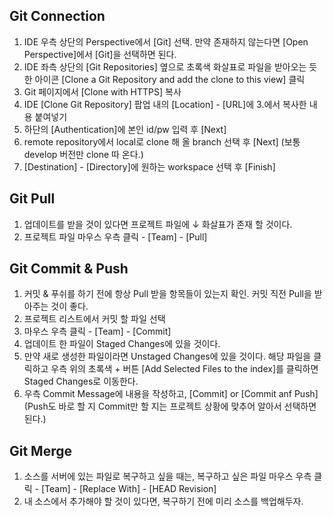 ## **Git Connection**

1. IDE 우측 상단의 Perspective에서 [Git] 선택. 만약 존재하지 않는다면 [Open Perspective]에서 [Git]을 선택하면 된다.
2. IDE 좌측 상단의 [Git Repositories] 옆으로 초록색 화살표로 파일을 받아오는 듯한 아이콘 [Clone a Git Repository and add the clone to this view] 클릭
3. Git 페이지에서 [Clone with HTTPS] 복사
4. IDE [Clone Git Repository] 팝업 내의 [Location] - [URL]에 3.에서 복사한 내용 붙여넣기
5. 하단의 [Authentication]에 본인 id/pw 입력 후 [Next]
6. remote repository에서 local로 clone 해 올 branch 선택 후 [Next] (보통 develop 버전만 clone 따 온다.)
7. [Destination] - [Directory]에 원하는 workspace 선택 후 [Finish]

## Git Pull

1. 업데이트를 받을 것이 있다면 프로젝트 파일에 ↓ 화살표가 존재 할 것이다.
2. 프로젝트 파일 마우스 우측 클릭 - [Team] - [Pull]

## Git Commit & Push

1. 커밋 & 푸쉬를 하기 전에 항상 Pull 받을 항목들이 있는지 확인. 커밋 직전 Pull을 받아주는 것이 좋다.
2. 프로젝트 리스트에서 커밋 할 파일 선택
3. 마우스 우측 클릭 - [Team] - [Commit]
4. 업데이트 한 파일이 Staged Changes에 있을 것이다.
5. 만약 새로 생성한 파일이라면 Unstaged Changes에 있을 것이다. 해당 파일을 클릭하고 우측 위의 초록색 + 버튼 [Add Selected Files to the index]를 클릭하면 Staged Changes로 이동한다.
6. 우측 Commit Message에 내용을 작성하고, [Commit] or [Commit anf Push]
   (Push도 바로 할 지 Commit만 할 지는 프로젝트 상황에 맞추어 알아서 선택하면 된다.)

## Git Merge

1. 소스를 서버에 있는 파일로 복구하고 싶을 때는, 복구하고 싶은 파일 마우스 우측 클릭 - [Team] - [Replace With] - [HEAD Revision]
2. 내 소스에서 추가해야 할 것이 있다면, 복구하기 전에 미리 소스를 백업해두자.